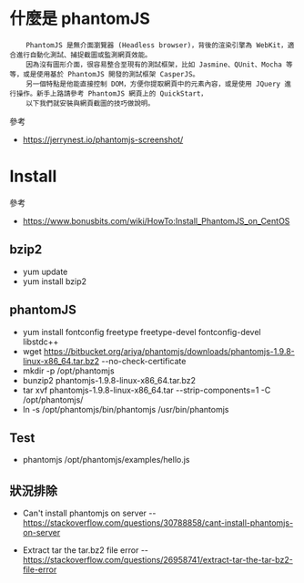 # 什麼是 phantomJS # 

        PhantomJS 是無介面瀏覽器 (Headless browser)，背後的渲染引擎為 WebKit，適合進行自動化測試、捕捉截圖或監測網頁效能。
        因為沒有圖形介面，很容易整合至現有的測試框架，比如 Jasmine、QUnit、Mocha 等等，或是使用基於 PhantomJS 開發的測試框架 CasperJS。
        另一個特點是他能直接控制 DOM，方便你提取網頁中的元素內容，或是使用 JQuery 進行操作。新手上路請參考 PhantomJS 網頁上的 QuickStart，
        以下我們就安裝與網頁截圖的技巧做說明。
參考
- https://jerrynest.io/phantomjs-screenshot/

# Install #

參考 
- https://www.bonusbits.com/wiki/HowTo:Install_PhantomJS_on_CentOS

## bzip2 ##

- yum update
- yum install bzip2

## phantomJS ##

- yum install fontconfig freetype freetype-devel fontconfig-devel libstdc++
- wget https://bitbucket.org/ariya/phantomjs/downloads/phantomjs-1.9.8-linux-x86_64.tar.bz2 --no-check-certificate
- mkdir -p /opt/phantomjs
- bunzip2 phantomjs-1.9.8-linux-x86_64.tar.bz2
- tar xvf phantomjs-1.9.8-linux-x86_64.tar --strip-components=1 -C /opt/phantomjs/
- ln -s /opt/phantomjs/bin/phantomjs /usr/bin/phantomjs

## Test ##

- phantomjs /opt/phantomjs/examples/hello.js

## 狀況排除 ##

- Can't install phantomjs on server
-- https://stackoverflow.com/questions/30788858/cant-install-phantomjs-on-server

- Extract tar the tar.bz2 file error
-- https://stackoverflow.com/questions/26958741/extract-tar-the-tar-bz2-file-error
